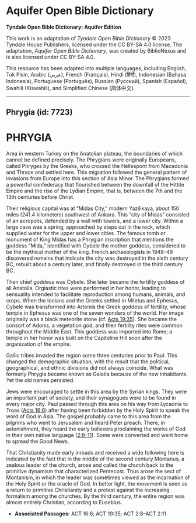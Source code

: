 # Aquifer Open Bible Dictionary

**Tyndale Open Bible Dictionary: Aquifer Edition**

This work is an adaptation of *Tyndale Open Bible Dictionary* © 2023 Tyndale House Publishers, licensed under the CC BY\-SA 4\.0 license. The adaptation, *Aquifer Open Bible Dictionary*, was created by BiblioNexus and is also licensed under CC BY\-SA 4\.0\.

This resource has been adapted into multiple languages, including English, Tok Pisin, Arabic (عربي), French (Français), Hindi (हिंदी), Indonesian (Bahasa Indonesia), Portuguese (Português), Russian (Русский), Spanish (Español), Swahili (Kiswahili), and Simplified Chinese (简体中文).



--------------------------------

## Phrygia (id: 7723)

PHRYGIA
=======

Area in western Turkey on the Anatolian plateau, the boundaries of which cannot be defined precisely. The Phrygians were originally Europeans, called Phryges by the Greeks, who crossed the Hellespont from Macedonia and Thrace and settled here. This migration followed the general pattern of invasions from Europe into this section of Asia Minor. The Phrygians formed a powerful confederacy that flourished between the downfall of the Hittite Empire and the rise of the Lydian Empire, that is, between the 7th and the 13th centuries before Christ.

Their religious capital was at “Midas City,” modern Yazilikaya, about 150 miles (241\.4 kilometers) southwest of Ankara. This “city of Midas” consisted of an acropolis, defended by a wall with towers, and a lower city. Within a large cave was a spring, approached by steps cut in the rock, which supplied water for the upper and lower cities. The famous tomb or monument of King Midas has a Phrygian inscription that mentions the goddess “Mida,” identified with Cybele the mother goddess, considered to be the mythical mother of the king. French archaeologists in 1948–49 discovered remains that indicate the city was destroyed in the sixth century BC, rebuilt about a century later, and finally destroyed in the third century BC.

Their chief goddess was Cybele. She later became the fertility goddess of all Anatolia. Orgiastic rites were performed in her honor, leading to sensuality intended to facilitate reproduction among humans, animals, and crops. When the Ionians and the Greeks settled in Miletus and Ephesus, Cybele was transformed into Artemis the Greek goddess of fertility, whose temple in Ephesus was one of the seven wonders of the world. Her image originally was a black meteorite stone (cf. [Acts 19:35](https://ref.ly/Acts19:35)). She became the consort of Adonis, a vegetation god, and their fertility rites were common throughout the Middle East. This goddess was imported into Rome; a temple in her honor was built on the Capitoline Hill soon after the organization of the empire.

Gallic tribes invaded the region some three centuries prior to Paul. This changed the demographic situation, with the result that the political, geographical, and ethnic divisions did not always coincide. What was formerly Phrygia became known as Galatia because of the new inhabitants. Yet the old names persisted.

Jews were encouraged to settle in this area by the Syrian kings. They were an important part of society, and their synagogues were to be found in every major city. Paul passed through this area on his way from Lycaonia to Troas ([Acts 16:6](https://ref.ly/Acts16:6)) after having been forbidden by the Holy Spirit to speak the word of God in Asia. The gospel probably came to this area from the pilgrims who went to Jerusalem and heard Peter preach. There, in astonishment, they heard the early believers proclaiming the works of God in their own native language ([2:8–11](https://ref.ly/Acts2:8-Acts2:11)). Some were converted and went home to spread the Good News.

That Christianity made early inroads and received a wide following here is indicated by the fact that in the middle of the second century Montanus, a zealous leader of the church, arose and called the church back to the primitive dynamism that characterized Pentecost. Thus arose the sect of Montanism, in which the leader was sometimes viewed as the incarnation of the Holy Spirit or the oracle of God. In better light, the movement is seen as a return to primitive Christianity and a protest against the increasing formalism among the churches. By the third century, the entire region was almost entirely Christian, according to Eusebius.

* **Associated Passages:** ACT 16:6; ACT 19:35; ACT 2:8–ACT 2:11

